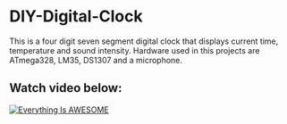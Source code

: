 # DIY-Digital-Clock
This is a four digit seven segment digital clock that displays current time, temperature and sound intensity. Hardware used in this projects are ATmega328, LM35, DS1307 and a microphone. 
## Watch video below:

[![Everything Is AWESOME](https://douglasgreen.com/wp-content/uploads/2014/03/video-play-btn-featured.png)](https://drive.google.com/file/d/1vnXElHcmGrGw9iG5egyLH_UtQXofqDmo/view?usp=sharing "Everything Is AWESOME")

